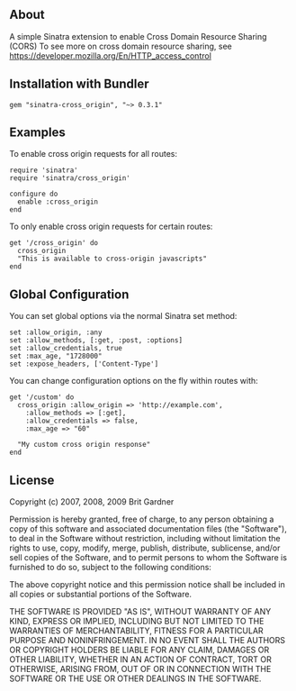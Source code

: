 ## About
A simple Sinatra extension to enable Cross Domain Resource Sharing (CORS)
To see more on cross domain resource sharing, see https://developer.mozilla.org/En/HTTP_access_control

## Installation with Bundler
    gem "sinatra-cross_origin", "~> 0.3.1"

## Examples

To enable cross origin requests for all routes:

    require 'sinatra'
    require 'sinatra/cross_origin'
 
    configure do
      enable :cross_origin
    end

To only enable cross origin requests for certain routes:

    get '/cross_origin' do
      cross_origin
      "This is available to cross-origin javascripts"
    end

## Global Configuration

You can set global options via the normal Sinatra set method:
    
    set :allow_origin, :any
    set :allow_methods, [:get, :post, :options]
    set :allow_credentials, true
    set :max_age, "1728000"
    set :expose_headers, ['Content-Type']

You can change configuration options on the fly within routes with:
    
    get '/custom' do
      cross_origin :allow_origin => 'http://example.com',
        :allow_methods => [:get],
        :allow_credentials => false,
        :max_age => "60"

      "My custom cross origin response"
    end

## License
Copyright (c) 2007, 2008, 2009 Brit Gardner

Permission is hereby granted, free of charge, to any person
obtaining a copy of this software and associated documentation
files (the "Software"), to deal in the Software without
restriction, including without limitation the rights to use,
copy, modify, merge, publish, distribute, sublicense, and/or sell
copies of the Software, and to permit persons to whom the
Software is furnished to do so, subject to the following
conditions:

The above copyright notice and this permission notice shall be
included in all copies or substantial portions of the Software.

THE SOFTWARE IS PROVIDED "AS IS", WITHOUT WARRANTY OF ANY KIND,
EXPRESS OR IMPLIED, INCLUDING BUT NOT LIMITED TO THE WARRANTIES
OF MERCHANTABILITY, FITNESS FOR A PARTICULAR PURPOSE AND
NONINFRINGEMENT. IN NO EVENT SHALL THE AUTHORS OR COPYRIGHT
HOLDERS BE LIABLE FOR ANY CLAIM, DAMAGES OR OTHER LIABILITY,
WHETHER IN AN ACTION OF CONTRACT, TORT OR OTHERWISE, ARISING
FROM, OUT OF OR IN CONNECTION WITH THE SOFTWARE OR THE USE OR
OTHER DEALINGS IN THE SOFTWARE.
